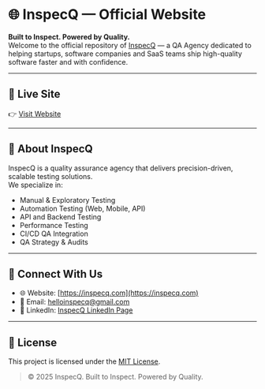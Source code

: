 
# 🌐 InspecQ — Official Website

**Built to Inspect. Powered by Quality.**  
Welcome to the official repository of [InspecQ](https://inspecq.com) — a QA Agency dedicated to helping startups, software companies and SaaS teams ship high-quality software faster and with confidence.

---

## 🚀 Live Site

👉 [Visit Website](https://inspecq.com)

---

## 📌 About InspecQ

InspecQ is a quality assurance agency that delivers precision-driven, scalable testing solutions.  
We specialize in:

- Manual & Exploratory Testing  
- Automation Testing (Web, Mobile, API)  
- API and Backend Testing 
- Performance Testing  
- CI/CD QA Integration  
- QA Strategy & Audits
  
---

## 👋 Connect With Us

- 🌐 Website: [https://inspecq.com](https://inspecq.com)  
- 📧 Email: helloinspecq@gmail.com  
- 🔗 LinkedIn: [InspecQ LinkedIn Page](https://linkedin.com/company/inspecq)

---
## 📄 License

This project is licensed under the [MIT License](./LICENSE).

> © 2025 InspecQ. Built to Inspect. Powered by Quality.
